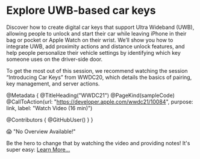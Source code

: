 # Explore UWB-based car keys

Discover how to create digital car keys that support Ultra Wideband (UWB), allowing people to unlock and start their car while leaving iPhone in their bag or pocket or Apple Watch on their wrist. We’ll show you how to integrate UWB, add proximity actions and distance unlock features, and help people personalize their vehicle settings by identifying which key someone uses on the driver-side door.

To get the most out of this session, we recommend watching the session “Introducing Car Keys” from WWDC20, which details the basics of pairing, key management, and server actions.

@Metadata {
   @TitleHeading("WWDC21")
   @PageKind(sampleCode)
   @CallToAction(url: "https://developer.apple.com/wwdc21/10084", purpose: link, label: "Watch Video (16 min)")

   @Contributors {
      @GitHubUser(<replace this with your GitHub handle>)
   }
}

😱 "No Overview Available!"

Be the hero to change that by watching the video and providing notes! It's super easy:
 [Learn More…](https://wwdcnotes.github.io/WWDCNotes/documentation/wwdcnotes/contributing)
